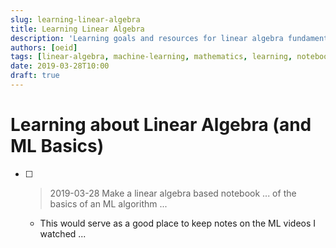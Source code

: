 ```yaml
---
slug: learning-linear-algebra
title: Learning Linear Algebra
description: 'Learning goals and resources for linear algebra fundamentals and machine learning basics.'
authors: [oeid]
tags: [linear-algebra, machine-learning, mathematics, learning, notebook]
date: 2019-03-28T10:00
draft: true
---
```


# Learning about Linear Algebra (and ML Basics)

- [ ] >2019-03-28 Make a linear algebra based notebook ... of the basics of an ML algorithm ...
	- This would serve as a good place to keep notes on the ML videos I watched ...